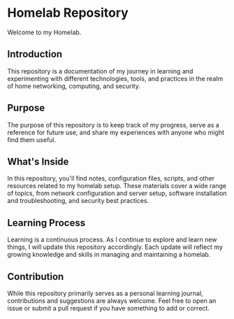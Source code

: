 # Homelab Repository

Welcome to my Homelab.

## Introduction

This repository is a documentation of my journey in learning and experimenting with different technologies, tools, and practices in the realm of home networking, computing, and security.

## Purpose

The purpose of this repository is to keep track of my progress, serve as a reference for future use, and share my experiences with anyone who might find them useful. 

## What's Inside

In this repository, you'll find notes, configuration files, scripts, and other resources related to my homelab setup. These materials cover a wide range of topics, from network configuration and server setup, software installation and troubleshooting, and security best practices.

## Learning Process

Learning is a continuous process. As I continue to explore and learn new things, I will update this repository accordingly. Each update will reflect my growing knowledge and skills in managing and maintaining a homelab.

## Contribution

While this repository primarily serves as a personal learning journal, contributions and suggestions are always welcome. Feel free to open an issue or submit a pull request if you have something to add or correct.

